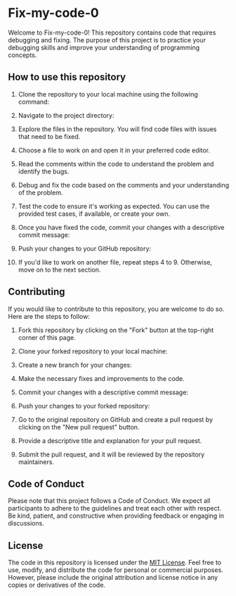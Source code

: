 
# Fix-my-code-0

Welcome to Fix-my-code-0! This repository contains code that requires debugging and fixing. The purpose of this project is to practice your debugging skills and improve your understanding of programming concepts.

## How to use this repository

1. Clone the repository to your local machine using the following command:

2. Navigate to the project directory:

3. Explore the files in the repository. You will find code files with issues that need to be fixed.

4. Choose a file to work on and open it in your preferred code editor.

5. Read the comments within the code to understand the problem and identify the bugs.

6. Debug and fix the code based on the comments and your understanding of the problem.

7. Test the code to ensure it's working as expected. You can use the provided test cases, if available, or create your own.

8. Once you have fixed the code, commit your changes with a descriptive commit message:

9. Push your changes to your GitHub repository:

10. If you'd like to work on another file, repeat steps 4 to 9. Otherwise, move on to the next section.

## Contributing

If you would like to contribute to this repository, you are welcome to do so. Here are the steps to follow:

1. Fork this repository by clicking on the "Fork" button at the top-right corner of this page.

2. Clone your forked repository to your local machine:

3. Create a new branch for your changes:

4. Make the necessary fixes and improvements to the code.

5. Commit your changes with a descriptive commit message:

6. Push your changes to your forked repository:

7. Go to the original repository on GitHub and create a pull request by clicking on the "New pull request" button.

8. Provide a descriptive title and explanation for your pull request.

9. Submit the pull request, and it will be reviewed by the repository maintainers.

## Code of Conduct

Please note that this project follows a Code of Conduct. We expect all participants to adhere to the guidelines and treat each other with respect. Be kind, patient, and constructive when providing feedback or engaging in discussions.

## License

The code in this repository is licensed under the [MIT License](LICENSE). Feel free to use, modify, and distribute the code for personal or commercial purposes. However, please include the original attribution and license notice in any copies or derivatives of the code.
